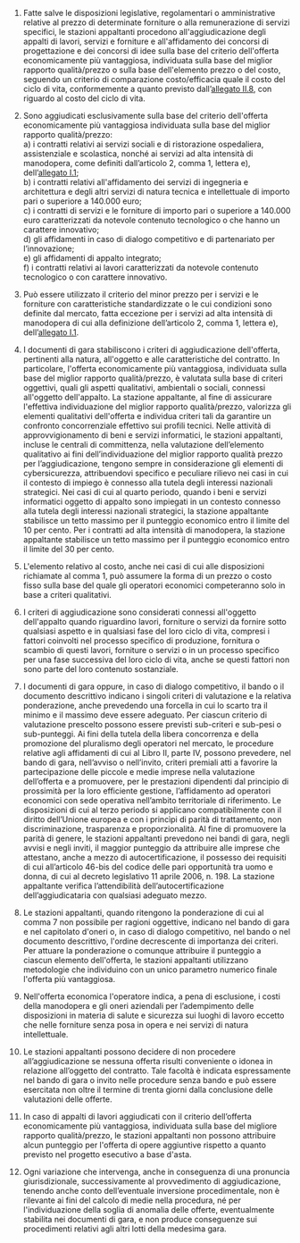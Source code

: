 1. Fatte salve le disposizioni legislative, regolamentari o amministrative relative al prezzo di determinate forniture o alla remunerazione di servizi specifici, le stazioni appaltanti procedono all'aggiudicazione degli appalti di lavori, servizi e forniture e all'affidamento dei concorsi di progettazione e dei concorsi di idee sulla base del criterio dell'offerta economicamente più vantaggiosa, individuata sulla base del miglior rapporto qualità/prezzo o sulla base dell'elemento prezzo o del costo, seguendo un criterio di comparazione costo/efficacia quale il costo del ciclo di vita, conformemente a quanto previsto dall’[allegato II.8](/index.html?section=attachment-2-8&version=1), con riguardo al costo del ciclo di vita.

2. Sono aggiudicati esclusivamente sulla base del criterio dell'offerta economicamente più vantaggiosa individuata sulla base del miglior rapporto qualità/prezzo: <br>a) i contratti relativi ai servizi sociali e di ristorazione ospedaliera, assistenziale e scolastica, nonché ai servizi ad alta intensità di manodopera, come definiti dall’articolo 2, comma 1, lettera e), dell’[allegato I.1](/index.html?section=attachment-1-1&version=1); <br>b) i contratti relativi all'affidamento dei servizi di ingegneria e architettura e degli altri servizi di natura tecnica e intellettuale di importo pari o superiore a 140.000 euro; <br>c) i contratti di servizi e le forniture di importo pari o superiore a 140.000 euro caratterizzati da notevole contenuto tecnologico o che hanno un carattere innovativo; <br>d) gli affidamenti in caso di dialogo competitivo e di partenariato per l’innovazione; <br>e) gli affidamenti di appalto integrato; <br>f) i contratti relativi ai lavori caratterizzati da notevole contenuto tecnologico o con carattere innovativo.

3. Può essere utilizzato il criterio del minor prezzo per i servizi e le forniture con caratteristiche standardizzate o le cui condizioni sono definite dal mercato, fatta eccezione per i servizi ad alta intensità di manodopera di cui alla definizione dell’articolo 2, comma 1, lettera e), dell’[allegato I.1](/index.html?section=attachment-1-1&version=1).

4. I documenti di gara stabiliscono i criteri di aggiudicazione dell'offerta, pertinenti alla natura, all'oggetto e alle caratteristiche del contratto. In particolare, l'offerta economicamente più vantaggiosa, individuata sulla base del miglior rapporto qualità/prezzo, è valutata sulla base di criteri oggettivi, quali gli aspetti qualitativi, ambientali o sociali, connessi all'oggetto dell'appalto. La stazione appaltante, al fine di assicurare l'effettiva individuazione del miglior rapporto qualità/prezzo, valorizza gli elementi qualitativi dell'offerta e individua criteri tali da garantire un confronto concorrenziale effettivo sui profili tecnici. Nelle attività di approvvigionamento di beni e servizi informatici, le stazioni appaltanti, incluse le centrali di committenza, nella valutazione dell’elemento qualitativo ai fini dell’individuazione del miglior rapporto qualità prezzo per l’aggiudicazione, tengono sempre in considerazione gli elementi di cybersicurezza, attribuendovi specifico e peculiare rilievo nei casi in cui il contesto di impiego è connesso alla tutela degli interessi nazionali strategici. Nei casi di cui al quarto periodo, quando i beni e servizi informatici oggetto di appalto sono impiegati in un contesto connesso alla tutela degli interessi nazionali strategici, la stazione appaltante stabilisce un tetto massimo per il punteggio economico entro il limite del 10 per cento. Per i contratti ad alta intensità di manodopera, la stazione appaltante stabilisce un tetto massimo per il punteggio economico entro il limite del 30 per cento.

5. L'elemento relativo al costo, anche nei casi di cui alle disposizioni richiamate al comma 1, può assumere la forma di un prezzo o costo fisso sulla base del quale gli operatori economici competeranno solo in base a criteri qualitativi.

6. I criteri di aggiudicazione sono considerati connessi all'oggetto dell'appalto quando riguardino lavori, forniture o servizi da fornire sotto qualsiasi aspetto e in qualsiasi fase del loro ciclo di vita, compresi i fattori coinvolti nel processo specifico di produzione, fornitura o scambio di questi lavori, forniture o servizi o in un processo specifico per una fase successiva del loro ciclo di vita, anche se questi fattori non sono parte del loro contenuto sostanziale.

7. I documenti di gara oppure, in caso di dialogo competitivo, il bando o il documento descrittivo indicano i singoli criteri di valutazione e la relativa ponderazione, anche prevedendo una forcella in cui lo scarto tra il minimo e il massimo deve essere adeguato. Per ciascun criterio di valutazione prescelto possono essere previsti sub-criteri e sub-pesi o sub-punteggi. Ai fini della tutela della libera concorrenza e della promozione del pluralismo degli operatori nel mercato, le procedure relative agli affidamenti di cui al Libro II, parte IV, possono prevedere, nel bando di gara, nell’avviso o nell’invito, criteri premiali atti a favorire la partecipazione delle piccole e medie imprese nella valutazione dell’offerta e a promuovere, per le prestazioni dipendenti dal principio di prossimità per la loro efficiente gestione, l’affidamento ad operatori economici con sede operativa nell’ambito territoriale di riferimento. Le disposizioni di cui al terzo periodo si applicano compatibilmente con il diritto dell’Unione europea e con i princìpi di parità di trattamento, non discriminazione, trasparenza e proporzionalità. Al fine di promuovere la parità di genere, le stazioni appaltanti prevedono nei bandi di gara, negli avvisi e negli inviti, il maggior punteggio da attribuire alle imprese che attestano, anche a mezzo di autocertificazione, il possesso dei requisiti di cui all’articolo 46-bis del codice delle pari opportunità tra uomo e donna, di cui al decreto legislativo 11 aprile 2006, n. 198. La stazione appaltante verifica l’attendibilità dell’autocertificazione dell’aggiudicataria con qualsiasi adeguato mezzo.

8. Le stazioni appaltanti, quando ritengono la ponderazione di cui al comma 7 non possibile per ragioni oggettive, indicano nel bando di gara e nel capitolato d'oneri o, in caso di dialogo competitivo, nel bando o nel documento descrittivo, l'ordine decrescente di importanza dei criteri. Per attuare la ponderazione o comunque attribuire il punteggio a ciascun elemento dell'offerta, le stazioni appaltanti utilizzano metodologie che individuino con un unico parametro numerico finale l'offerta più vantaggiosa.

9. Nell'offerta economica l'operatore indica, a pena di esclusione, i costi della manodopera e gli oneri aziendali per l’adempimento delle disposizioni in materia di salute e sicurezza sui luoghi di lavoro eccetto che nelle forniture senza posa in opera e nei servizi di natura intellettuale.

10. Le stazioni appaltanti possono decidere di non procedere all’aggiudicazione se nessuna offerta risulti conveniente o idonea in relazione all’oggetto del contratto. Tale facoltà è indicata espressamente nel bando di gara o invito nelle procedure senza bando e può essere esercitata non oltre il termine di trenta giorni dalla conclusione delle valutazioni delle offerte.

11. In caso di appalti di lavori aggiudicati con il criterio dell’offerta economicamente più vantaggiosa, individuata sulla base del migliore rapporto qualità/prezzo, le stazioni appaltanti non possono attribuire alcun punteggio per l'offerta di opere aggiuntive rispetto a quanto previsto nel progetto esecutivo a base d'asta.
 
12. Ogni variazione che intervenga, anche in conseguenza di una pronuncia giurisdizionale, successivamente al provvedimento di aggiudicazione, tenendo anche conto dell’eventuale inversione procedimentale, non è rilevante ai fini del calcolo di medie nella procedura, né per l'individuazione della soglia di anomalia delle offerte, eventualmente stabilita nei documenti di gara, e non produce conseguenze sui procedimenti relativi agli altri lotti della medesima gara.
